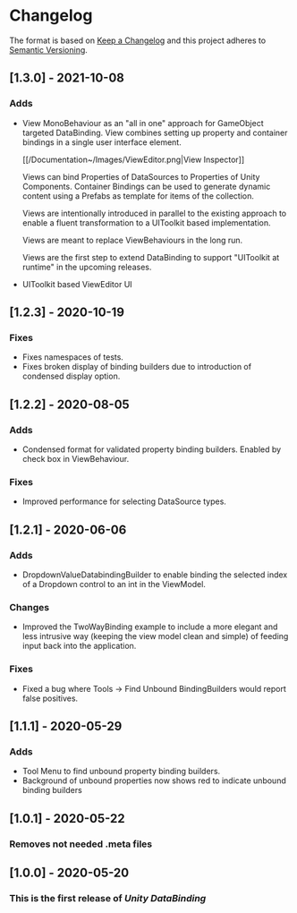 # Changelog

The format is based on [Keep a Changelog](http://keepachangelog.com/en/1.0.0/)
and this project adheres to [Semantic Versioning](http://semver.org/spec/v2.0.0.html).

## [1.3.0] - 2021-10-08

### Adds

- View MonoBehaviour as an "all in one" approach for GameObject targeted DataBinding. View combines setting up property and container bindings in a single user interface element.
  
  [[/Documentation~/Images/ViewEditor.png|View Inspector]]

  Views can bind Properties of DataSources to Properties of Unity Components.
  Container Bindings can be used to generate dynamic content using a Prefabs as template for items of the collection.

  Views are intentionally introduced in parallel to the existing approach to enable a fluent transformation to a UIToolkit based implementation.

  Views are meant to replace ViewBehaviours in the long run.

  Views are the first step to extend DataBinding to support "UIToolkit at runtime" in the upcoming releases.

- UIToolkit based ViewEditor UI

## [1.2.3] - 2020-10-19

### Fixes

- Fixes namespaces of tests.
- Fixes broken display of binding builders due to introduction of condensed display option.

## [1.2.2] - 2020-08-05

### Adds

- Condensed format for validated property binding builders. Enabled by check box in ViewBehaviour.

### Fixes

- Improved performance for selecting DataSource types.

## [1.2.1] - 2020-06-06

### Adds

- DropdownValueDatabindingBuilder to enable binding the selected index of a Dropdown control to an int in the ViewModel.

### Changes

- Improved the TwoWayBinding example to include a more elegant and less intrusive way (keeping the view model clean and simple) of feeding input back into the application.

### Fixes

- Fixed a bug where Tools -> Find Unbound BindingBuilders would report false positives.

## [1.1.1] - 2020-05-29

### Adds

- Tool Menu to find unbound property binding builders.
- Background of unbound properties now shows red to indicate unbound binding builders

## [1.0.1] - 2020-05-22

### Removes not needed .meta files

## [1.0.0] - 2020-05-20

### This is the first release of *Unity DataBinding*
